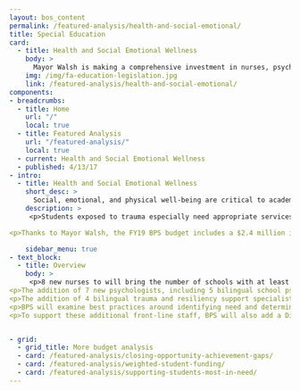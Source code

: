 ```yaml
---
layout: bos_content
permalink: /featured-analysis/health-and-social-emotional/
title: Special Education
card:
  - title: Health and Social Emotional Wellness
    body: >
      Mayor Walsh is making a comprehensive investment in nurses, psychologists, and social workers.
    img: /img/fa-education-legislation.jpg
    link: /featured-analysis/health-and-social-emotional/
components:
- breadcrumbs:
  - title: Home
    url: "/"
    local: true
  - title: Featured Analysis
    url: "/featured-analysis/"
    local: true
  - current: Health and Social Emotional Wellness
  - published: 4/13/17
- intro:
  - title: Health and Social Emotional Wellness
    short_desc: >
      Social, emotional, and physical well-being are critical to academic success. BPS strives to create safe, healthy, and welcoming school environments that address the needs of the whole child. 
    description: >
     <p>Students exposed to trauma especially need appropriate services and supports to ensure that nothing limits their ability to succeed. BPS strives to ensure that each school has at least three behavioral health touchpoints to provide a continuum of high quality services to students.</p>

<p>Thanks to Mayor Walsh, the FY19 BPS budget includes a $2.4 million investment to add 8 nurses, 7 psychologists, 4 social workers, and a Director of social work services. This comprehensive investment in Social Emotional Learning and Wellness will make transformative impacts on the social emotional wellbeing of students at BPS.</p>

    sidebar_menu: true    
- text_block:
  - title: Overview
    body: >
     <p>8 new nurses to will bring the number of schools with at least one full-time nurse to 74. The investment will decrease the student to nurse ratio from 438:1 to 405:1, which is 40% lower than the ratio recommended by the CDC and National Association of School Nurses of 750:1.</p>
<p>The addition of 7 new psychologists, including 5 bilingual school psychologists and 2 district-wide psychologists will lower the student to psychologist ratio by 10% and significantly increase the level of culturally and linguistically appropriate services.</p>
<p>The addition of 4 bilingual trauma and resiliency support specialists or social workers will enhance schools' capacity to deliver trauma-sensitive services to students and families.</p>
<p>BPS will examine best practices around identifying need and determining capacity. The outcome of this process will be used to assign these new positions to schools, with the goal of increasing the number of schools with at least three behavioral health touchpoints from 71 to 100.</p>
<p>To support these additional front-line staff, BPS will also add a Director of Social Work Services, who will coordinate professional development, technical assistance, and formal supervision for school-based social workers, along with developing partnerships with mental health organizations and higher education institutions.</p>


- grid: 
  - grid_title: More budget analysis
  - card: /featured-analysis/closing-opportunity-achievement-gaps/
  - card: /featured-analysis/weighted-student-funding/
  - card: /featured-analysis/supporting-students-most-in-need/
---
```

